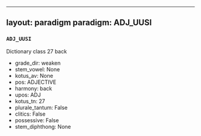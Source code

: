 
---
layout: paradigm
paradigm: ADJ_UUSI
---
### ` ADJ_UUSI `

Dictionary class 27 back
* grade_dir: weaken
* stem_vowel: None
* kotus_av: None
* pos: ADJECTIVE
* harmony: back
* upos: ADJ
* kotus_tn: 27
* plurale_tantum: False
* clitics: False
* possessive: False
* stem_diphthong: None
